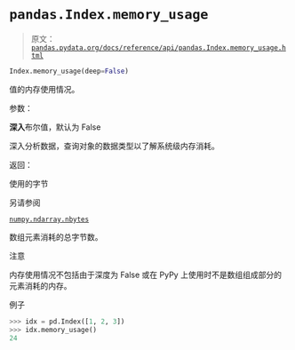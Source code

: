 # `pandas.Index.memory_usage`

> 原文：[`pandas.pydata.org/docs/reference/api/pandas.Index.memory_usage.html`](https://pandas.pydata.org/docs/reference/api/pandas.Index.memory_usage.html)

```py
Index.memory_usage(deep=False)
```

值的内存使用情况。

参数：

**深入**布尔值，默认为 False

深入分析数据，查询对象的数据类型以了解系统级内存消耗。

返回：

使用的字节

另请参阅

[`numpy.ndarray.nbytes`](https://numpy.org/doc/stable/reference/generated/numpy.ndarray.nbytes.html#numpy.ndarray.nbytes "(在 NumPy v1.26 中)")

数组元素消耗的总字节数。

注意

内存使用情况不包括由于深度为 False 或在 PyPy 上使用时不是数组组成部分的元素消耗的内存。

例子

```py
>>> idx = pd.Index([1, 2, 3])
>>> idx.memory_usage()
24 
```
